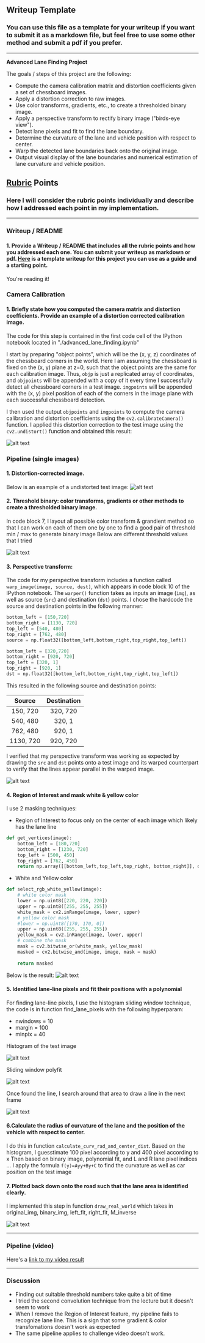 ## Writeup Template

### You can use this file as a template for your writeup if you want to submit it as a markdown file, but feel free to use some other method and submit a pdf if you prefer.

---

**Advanced Lane Finding Project**

The goals / steps of this project are the following:

* Compute the camera calibration matrix and distortion coefficients given a set of chessboard images.
* Apply a distortion correction to raw images.
* Use color transforms, gradients, etc., to create a thresholded binary image.
* Apply a perspective transform to rectify binary image ("birds-eye view").
* Detect lane pixels and fit to find the lane boundary.
* Determine the curvature of the lane and vehicle position with respect to center.
* Warp the detected lane boundaries back onto the original image.
* Output visual display of the lane boundaries and numerical estimation of lane curvature and vehicle position.

[//]: # (Image References)

[image1]: ./writeup_images/chessboard_distort.jpg "ChessboardUndistorted"
[image2]: ./writeup_images/testimage_distort.jpg "TestImageUndistorted"
[image3]: ./writeup_images/threshold_binary.jpg "Threshold Binary"
[image4]: ./writeup_images/warped_image.jpg "Warp Example"
[image5]: ./writeup_images/masked_image.jpg "Masked Example"
[image6]: ./writeup_images/histogram.jpg "histogram"
[image7]: ./writeup_images/sliding_window.jpg "sliding window"
[image8]: ./writeup_images/draw_line.jpg "draw line"
[image9]: ./writeup_images/real_draw.jpg "real draw"

## [Rubric](https://review.udacity.com/#!/rubrics/571/view) Points

### Here I will consider the rubric points individually and describe how I addressed each point in my implementation.  

---

### Writeup / README

#### 1. Provide a Writeup / README that includes all the rubric points and how you addressed each one.  You can submit your writeup as markdown or pdf.  [Here](https://github.com/udacity/CarND-Advanced-Lane-Lines/blob/master/writeup_template.md) is a template writeup for this project you can use as a guide and a starting point.  

You're reading it!

### Camera Calibration

#### 1. Briefly state how you computed the camera matrix and distortion coefficients. Provide an example of a distortion corrected calibration image.

The code for this step is contained in the first code cell of the IPython notebook located in "./advanced_lane_finding.ipynb"

I start by preparing "object points", which will be the (x, y, z) coordinates of the chessboard corners in the world. Here I am assuming the chessboard is fixed on the (x, y) plane at z=0, such that the object points are the same for each calibration image.  Thus, `objp` is just a replicated array of coordinates, and `objpoints` will be appended with a copy of it every time I successfully detect all chessboard corners in a test image.  `imgpoints` will be appended with the (x, y) pixel position of each of the corners in the image plane with each successful chessboard detection.  

I then used the output `objpoints` and `imgpoints` to compute the camera calibration and distortion coefficients using the `cv2.calibrateCamera()` function.  I applied this distortion correction to the test image using the `cv2.undistort()` function and obtained this result: 

![alt text][image1]

### Pipeline (single images)

#### 1. Distortion-corrected image.

Below is an example of a undistorted test image:
![alt text][image2]

#### 2. Threshold binary: color transforms, gradients or other methods to create a thresholded binary image.

In code block 7, I layout all possible color transform & grandient method so that I can work on each of them one by one to find a good pair of threshold min / max to generate binary image
Below are different threshold values that I tried

![alt text][image3]

#### 3. Perspective transform:

The code for my perspective transform includes a function called `warp_image(image, source, dest)`, which appears in code block 10 of the IPython notebook.
The `warper()` function takes as inputs an image (`img`), as well as source (`src`) and destination (`dst`) points.  I chose the hardcode the source and destination points in the following manner:

```python
bottom_left = [150,720]
bottom_right = [1130, 720]
top_left = [540, 480]
top_right = [762, 480]
source = np.float32([bottom_left,bottom_right,top_right,top_left])

bottom_left = [320,720]
bottom_right = [920, 720]
top_left = [320, 1]
top_right = [920, 1]
dst = np.float32([bottom_left,bottom_right,top_right,top_left])
```

This resulted in the following source and destination points:

| Source        | Destination   | 
|:-------------:|:-------------:| 
| 150, 720      | 320, 720        | 
| 540, 480      | 320, 1      |
| 762, 480     | 920, 1      |
| 1130, 720      | 920, 720        |

I verified that my perspective transform was working as expected by drawing the `src` and `dst` points onto a test image and its warped counterpart to verify that the lines appear parallel in the warped image.

![alt text][image4]

#### 4. Region of Interest and mask white & yellow color
I use 2 masking techniques:
- Region of Interest to focus only on the center of each image which likely has the lane line
```python
def get_vertices(image):
    bottom_left = [180,720]
    bottom_right = [1230, 720]
    top_left = [500, 450]
    top_right = [762, 450]
    return np.array([[bottom_left,top_left,top_right, bottom_right]], dtype=np.int32) 
```
- White and Yellow color
```python
def select_rgb_white_yellow(image): 
    # white color mask
    lower = np.uint8([220, 220, 220])
    upper = np.uint8([255, 255, 255])
    white_mask = cv2.inRange(image, lower, upper)
    # yellow color mask
    #lower = np.uint8([170, 170, 0])
    upper = np.uint8([255, 255, 255])
    yellow_mask = cv2.inRange(image, lower, upper)
    # combine the mask
    mask = cv2.bitwise_or(white_mask, yellow_mask)
    masked = cv2.bitwise_and(image, image, mask = mask)
    
    return masked
```

Below is the result:
![alt text][image5]

#### 5. Identified lane-line pixels and fit their positions with a polynomial

For finding lane-line pixels, I use the histogram sliding window technique, the code is in function find_lane_pixels with the following hyperparam:
- nwindows = 10
- margin = 100
- minpix = 40

Histogram of the test image

![alt text][image6]

Sliding window polyfit

![alt text][image7]

Once found the line, I search around that area to draw a line in the next frame

![alt text][image8]

#### 6.Calculate the radius of curvature of the lane and the position of the vehicle with respect to center.

I do this in function `calculate_curv_rad_and_center_dist`. Based on the histogram, I guesstimate 100 pixel according to y and 400 pixel according to x
Then based on binary image, polynomial fit, and L and R lane pixel indices ... I apply the formula `f(y)=Ayy+By+C` to find the curvature as well as car position on the test image


#### 7. Plotted back down onto the road such that the lane area is identified clearly.

I implemented this step in function `draw_real_world` which takes in original_img, binary_img, left_fit, right_fit, M_inverse


![alt text][image9]

---

### Pipeline (video)

Here's a [link to my video result](https://youtu.be/hKtBd94Xa10)

---

### Discussion

- Finding out suitable threshold numbers take quite a bit of time
- I tried the second convolution technique from the lecture but it doesn't seem to work
- When I remove the Region of Interest feature, my pipeline fails to recognize lane line. This is a sign that some gradient & color transfomations doesn't work as expected
- The same pipeline applies to challenge video doesn't work.  


